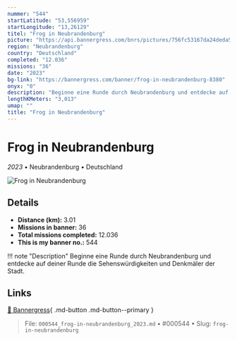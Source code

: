 ```yaml
---
nummer: "544"
startLatitude: "53,556959"
startLongitude: "13,26129"
titel: "Frog in Neubrandenburg"
picture: "https://api.bannergress.com/bnrs/pictures/756fc53167da24deda52c4fe6b4b0f95"
region: "Neubrandenburg"
country: "Deutschland"
completed: "12.036"
missions: "36"
date: "2023"
bg-link: "https://bannergress.com/banner/frog-in-neubrandenburg-8380"
onyx: "0"
description: "Beginne eine Runde durch Neubrandenburg und entdecke auf deiner Runde die Sehenswürdigkeiten und Denkmäler der Stadt."
lengthKMeters: "3,013"
umap: ""
title: "Frog in Neubrandenburg"
---
```

# Frog in Neubrandenburg

*2023* • Neubrandenburg • Deutschland

![Frog in Neubrandenburg](https://api.bannergress.com/bnrs/pictures/756fc53167da24deda52c4fe6b4b0f95)

## Details
- **Distance (km):** 3.01
- **Missions in banner:** 36
- **Total missions completed:** 12.036
- **This is my banner no.:** 544


!!! note "Description"
    Beginne eine Runde durch Neubrandenburg und entdecke auf deiner Runde die Sehenswürdigkeiten und Denkmäler der Stadt.



## Links
[🔗 Bannergress](https://bannergress.com/banner/frog-in-neubrandenburg-8380){ .md-button .md-button--primary }



> File: `000544_frog-in-neubrandenburg_2023.md` • #000544 • Slug: `frog-in-neubrandenburg`
